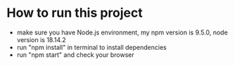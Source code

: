 # How to run this project

- make sure you have Node.js environment, my npm version is 9.5.0, node version is 18.14.2
- run "npm install" in terminal to install dependencies
- run "npm start" and check your browser
